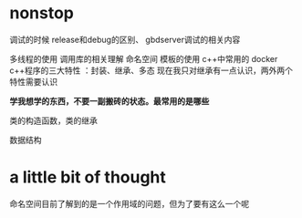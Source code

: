 # nonstop
调试的时候 release和debug的区别、
gbdserver调试的相关内容

多线程的使用
调用库的相关理解
命名空间
模板的使用
c++中常用的
docker
c++程序的三大特性 ：封装、继承、多态
现在我只对继承有一点认识，两外两个特性需要认识


**学我想学的东西，不要一副搬砖的状态。最常用的是哪些**

类的构造函数，类的继承

数据结构


# a little bit of thought
命名空间目前了解到的是一个作用域的问题，但为了要有这么一个呢

